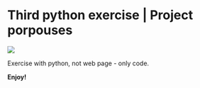 # Third python exercise | Project porpouses
![](https://images.jairoramirezu.com/images/third-python.png)

Exercise with python, not web page - only code.

**Enjoy!**
